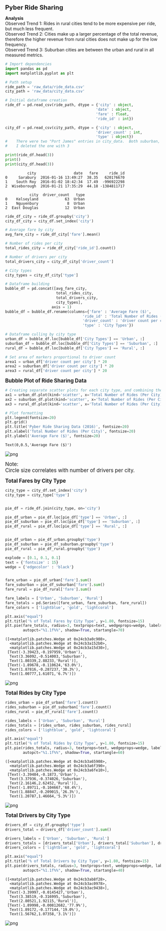
<big><big><b>Pyber Ride Sharing</b></big></big>

<b>Analysis</b>  <br>
Observed Trend 1:  Rides in rural cities tend to be more expensive per ride, but much less frequent.<br>
Observed Trend 2:  Cities make up a larger percentage of the total revenue, therefore the higher revenue from rural cities does not make up for the low frequency.<br>
Observed Trend 3:  Suburban cities are between the urban and rural in all measured metrics.


```python
# Import dependencies
import pandas as pd
import matplotlib.pyplot as plt
```


```python
# Path setup
ride_path = 'raw_data/ride_data.csv'
city_path = 'raw_data/city_data.csv'

# Initial dataframe creation
ride_df = pd.read_csv(ride_path, dtype = {'city' : object,
                                         'date' : object,
                                         'fare' : float,
                                         'ride_id' : int})

city_df = pd.read_csv(city_path, dtype = {'city' : object,
                                         'driver_count' : int,
                                         'type' : object})
#    There were two "Port James" entries in city_data.  Both suburban, one with 3 rides the other with 15.  
#    I deleted the one with 3

print(ride_df.head(3))
print()
print(city_df.head(3))
```

              city                 date   fare     ride_id
    0     Sarabury  2016-01-16 13:49:27  38.35   620176670
    1    South Roy  2016-01-02 18:42:34  17.49  -996922298
    2  Wiseborough  2016-01-21 17:35:29  44.18 -1384811717
    
               city  driver_count   type
    0    Kelseyland            63  Urban
    1    Nguyenbury             8  Urban
    2  East Douglas            12  Urban
    


```python
ride_df_city = ride_df.groupby('city')
city_df_city = city_df.set_index('city')

# Average fare by city
avg_fare_city = ride_df_city['fare'].mean()

# Number of rides per city
total_rides_city = ride_df_city['ride_id'].count()

# Number of drivers per city
total_drivers_city = city_df_city['driver_count']

# City types
city_types = city_df_city['type']

# Dataframe building
bubble_df = pd.concat([avg_fare_city, 
                       total_rides_city, 
                       total_drivers_city, 
                       city_types],
                     axis = 1)
bubble_df = bubble_df.rename(columns={'fare' : 'Average Fare ($)',
                                   'ride_id' : 'Total Number of Rides (Per City)',
                                   'driver_count' : 'driver count per city',
                                   'type' : 'City Types'})

# Dataframe culling by city type
urban_df = bubble_df.loc[bubble_df['City Types'] == 'Urban', :]
suburban_df = bubble_df.loc[bubble_df['City Types'] == 'Suburban', :]
rural_df = bubble_df.loc[bubble_df['City Types'] == 'Rural', :]

# Set area of markers proportional to driver count
area1 = urban_df['driver count per city'] * 20
area2 = suburban_df['driver count per city'] * 20
area3 = rural_df['driver count per city'] * 20

```

<big><b>Bubble Plot of Ride Sharing Data</big></b>


```python
# Creating separate scatter plots for each city type, and combining them
ax1 = urban_df.plot(kind='scatter', x='Total Number of Rides (Per City)', y='Average Fare ($)', s=area1, color='lightblue', edgecolor='black', alpha=0.7, label='Urban', figsize=(20,10))    
ax2 = suburban_df.plot(kind='scatter', x='Total Number of Rides (Per City)', y='Average Fare ($)', s=area2, color='gold', edgecolor='black', alpha=0.7, ax=ax1, label='Suburban')    
ax3 = rural_df.plot(kind='scatter', x='Total Number of Rides (Per City)', y='Average Fare ($)', s=area3, color='lightcoral', edgecolor='black', alpha=0.7, ax=ax1, label='Rural')

# Plot formatting
plt.legend(fontsize=20)
plt.grid()
plt.title('Pyber Ride Sharing Data (2016)', fontsize=20)
plt.xlabel('Total Number of Rides (Per City)', fontsize=20)
plt.ylabel('Average Fare ($)', fontsize=20)

```




    Text(0,0.5,'Average Fare ($)')




![png](output_5_1.png)


<big>Note:  <br>
    Circle size correlates with number of drivers per city. 
    </big>

<big><b>Total Fares by City Type</b></big>


```python
city_type = city_df.set_index('city')
city_type = city_type['type']


pie_df = ride_df.join(city_type, on='city')

pie_df_urban = pie_df.loc[pie_df['type'] == 'Urban', :]
pie_df_suburban = pie_df.loc[pie_df['type'] == 'Suburban', :]
pie_df_rural = pie_df.loc[pie_df['type'] == 'Rural', :]


pie_df_urban = pie_df_urban.groupby('type')
pie_df_suburban = pie_df_suburban.groupby('type')
pie_df_rural = pie_df_rural.groupby('type')

explode = [0.1, 0.1, 0.1]
text = {'fontsize' : 15}
wedge = {'edgecolor' : 'black'}


fare_urban = pie_df_urban['fare'].sum()
fare_suburban = pie_df_suburban['fare'].sum()
fare_rural = pie_df_rural['fare'].sum()

fare_labels = ['Urban', 'Suburban', 'Rural']
fare_totals = pd.Series([fare_urban, fare_suburban, fare_rural])
fare_colors = ['lightblue', 'gold', 'lightcoral']

plt.axis("equal")
plt.title('% of Total Fares by City Type', y=1.80, fontsize=15)
plt.pie(fare_totals, radius=3, textprops=text, wedgeprops=wedge, labels=fare_labels, explode=explode, colors=fare_colors,
        autopct="%1.1f%%", shadow=True, startangle=70)


```




    ([<matplotlib.patches.Wedge at 0x24cb3a0c908>,
      <matplotlib.patches.Wedge at 0x24cb3a152b0>,
      <matplotlib.patches.Wedge at 0x24cb3a15d30>],
     [Text(-3.39423,-0.197959,'Urban'),
      Text(3.36092,-0.514003,'Suburban'),
      Text(1.80339,2.88233,'Rural')],
     [Text(-1.89678,-0.110624,'63.0%'),
      Text(1.87816,-0.287237,'30.3%'),
      Text(1.00777,1.61071,'6.7%')])




![png](output_8_1.png)


<big><b>Total Rides by City Type</b></big>


```python
rides_urban = pie_df_urban['fare'].count()
rides_suburban = pie_df_suburban['fare'].count()
rides_rural = pie_df_rural['fare'].count()

rides_labels = ['Urban', 'Suburban', 'Rural']
rides_totals = [rides_urban, rides_suburban, rides_rural]
rides_colors = ['lightblue', 'gold', 'lightcoral']

plt.axis("equal")
plt.title('% of Total Rides by City Type', y=1.80, fontsize=15)
plt.pie(rides_totals, radius=3, textprops=text, wedgeprops=wedge, labels=rides_labels, explode=explode, colors=rides_colors,
        autopct="%1.1f%%", shadow=True, startangle=60)

```




    ([<matplotlib.patches.Wedge at 0x24cb3a65908>,
      <matplotlib.patches.Wedge at 0x24cb3a6f390>,
      <matplotlib.patches.Wedge at 0x24cb3a6fe10>],
     [Text(-3.39484,-0.1873,'Urban'),
      Text(3.37936,-0.374026,'Suburban'),
      Text(2.16146,2.62452,'Rural')],
     [Text(-1.89711,-0.104667,'68.4%'),
      Text(1.88847,-0.209015,'26.3%'),
      Text(1.20787,1.46664,'5.3%')])




![png](output_10_1.png)


<big><b>Total Drivers by City Type</b></big>


```python
drivers_df = city_df.groupby('type')
drivers_total = drivers_df['driver_count'].sum()

drivers_labels = ['Urban', 'Suburban', 'Rural']
drivers_totals = [drivers_total['Urban'], drivers_total['Suburban'], drivers_total['Rural']]
drivers_colors = ['lightblue', 'gold', 'lightcoral']

plt.axis("equal")
plt.title('% of Total Drivers by City Type', y=1.80, fontsize=15)
plt.pie(drivers_totals, radius=3, textprops=text, wedgeprops=wedge, labels=drivers_labels, explode=explode, colors=drivers_colors,
        autopct="%1.1f%%", shadow=True, startangle=40)
```




    ([<matplotlib.patches.Wedge at 0x24cb3ab8f28>,
      <matplotlib.patches.Wedge at 0x24cb3ac0978>,
      <matplotlib.patches.Wedge at 0x24cb3ac9438>],
     [Text(-3.39997,-0.0145427,'Urban'),
      Text(3.38519,-0.316995,'Suburban'),
      Text(2.80521,1.92115,'Rural')],
     [Text(-1.89998,-0.00812682,'77.9%'),
      Text(1.89172,-0.177144,'19.0%'),
      Text(1.56762,1.07358,'3.1%')])




![png](output_12_1.png)

